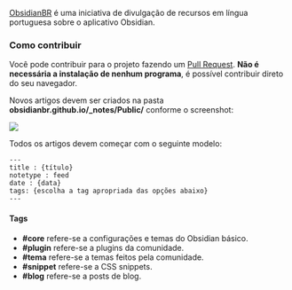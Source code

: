 <a href="https://obsidianbr.github.io">ObsidianBR</a> é uma iniciativa de divulgação de recursos em língua portuguesa sobre o aplicativo Obsidian.

### Como contribuir

Você pode contribuir para o projeto fazendo um <a href="https://docs.github.com/pt/pull-requests/collaborating-with-pull-requests/proposing-changes-to-your-work-with-pull-requests/creating-a-pull-request">Pull Request</a>. <b>Não é necessária a instalação de nenhum programa</b>, é possível contribuir direto do seu navegador.

Novos artigos devem ser criados na pasta <b>obsidianbr.github.io/_notes/Public/</b> conforme o screenshot:

<img src="https://github.com/obsidianbr/obsidianbr.github.io/blob/main/assets/img/Screen%20Shot%202021-12-12%20at%2019.52.54.png?raw=true">

Todos os artigos devem começar com o seguinte modelo:

```
---
title : {título}
notetype : feed
date : {data}
tags: {escolha a tag apropriada das opções abaixo}
---
```

#### Tags
- **#core** refere-se a configurações e temas do Obsidian básico.
- **#plugin** refere-se a plugins da comunidade.
- **#tema** refere-se a temas feitos pela comunidade.
- **#snippet** refere-se a CSS snippets.
- **#blog** refere-se a posts de blog.
